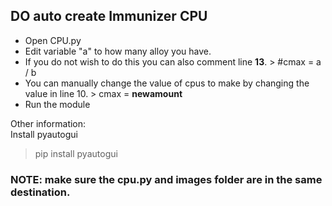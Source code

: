 ## DO auto create Immunizer CPU

- Open CPU.py
- Edit variable "a" to how many alloy you have.
- If you do not wish to do this you can also comment line **13**. > #cmax = a / b
- You can manually change the value of cpus to make by changing the value in line 10. > cmax = **newamount**
- Run the module

Other information:  
  Install pyautogui
  > pip install pyautogui  

### NOTE: make sure the cpu.py and images folder are in the same destination.
